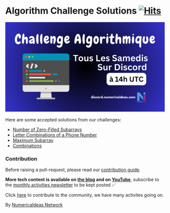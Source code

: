 # Algorithm Challenge Solutions&nbsp;[![Hits](https://hits.seeyoufarm.com/api/count/incr/badge.svg?url=https%3A%2F%2Fgithub.com%2Fnumerica-ideas%2Fcommunity%2Ftree%2Fmaster%2Falgorithms&count_bg=%2379C83D&title_bg=%23555555&icon=&icon_color=%23E7E7E7&title=hits&edge_flat=false)](https://numericaideas.com/)

[![ChallengeAlgorithmiqueImage](challenge-algorithmique.png)](http://discord.numericaideas.com)

Here are some accepted solutions from our challenges:

- [Number of Zero-Filled Subarrays](./number-of-zero-filled-subarrays.md)
- [Letter Combinations of a Phone Number](./letter-combinations-phone-number.md)
- [Maximum Subarray](./maximum-subarray.md)
- [Combinations](./combinations.md)

### Contribution

Before raising a pull-request, please read our [contribution guide](./guide.md).

**More tech content is available on [the blog](https://numericaideas.com/blog/) and on [YouTube](https://www.youtube.com/@numericaideas/channels?sub_confirmation=1)**, subscribe to the [monthly activities newsletter](https://numericaideas.com/news/) to be kept posted ✅

Click [here](https://numericaideas.com/#activities) to contribute to the community, we have many activites going on.

By [NumericaIdeas Network](https://numericaideas.com)
